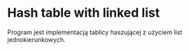 # Hash table with linked list
Program jest implementacją tablicy haszującej z użyciem list jednokierunkowych.
